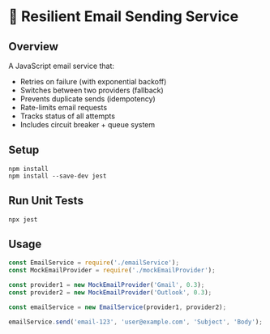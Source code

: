 # 📧 Resilient Email Sending Service

## Overview
A JavaScript email service that:
- Retries on failure (with exponential backoff)
- Switches between two providers (fallback)
- Prevents duplicate sends (idempotency)
- Rate-limits email requests
- Tracks status of all attempts
- Includes circuit breaker + queue system

## Setup

```
npm install
npm install --save-dev jest
```

## Run Unit Tests

```
npx jest
```

## Usage

```js
const EmailService = require('./emailService');
const MockEmailProvider = require('./mockEmailProvider');

const provider1 = new MockEmailProvider('Gmail', 0.3);
const provider2 = new MockEmailProvider('Outlook', 0.3);

const emailService = new EmailService(provider1, provider2);

emailService.send('email-123', 'user@example.com', 'Subject', 'Body');
```